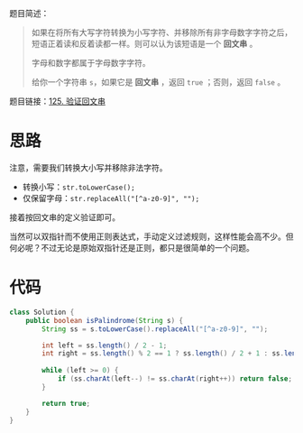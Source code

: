 题目简述：

> 如果在将所有大写字符转换为小写字符、并移除所有非字母数字字符之后，短语正着读和反着读都一样。则可以认为该短语是一个 **回文串** 。
>
> 字母和数字都属于字母数字字符。
>
> 给你一个字符串 `s`，如果它是 **回文串** ，返回 `true` ；否则，返回 `false` 。

题目链接：[125. 验证回文串](https://leetcode.cn/problems/valid-palindrome/)

# 思路

注意，需要我们转换大小写并移除非法字符。

- 转换小写：`str.toLowerCase();`
- 仅保留字母：`str.replaceAll("[^a-z0-9]", "");`

接着按回文串的定义验证即可。

当然可以双指针而不使用正则表达式，手动定义过滤规则，这样性能会高不少。但何必呢？不过无论是原始双指针还是正则，都只是很简单的一个问题。

# 代码

```java
class Solution {
    public boolean isPalindrome(String s) {
        String ss = s.toLowerCase().replaceAll("[^a-z0-9]", "");

        int left = ss.length() / 2 - 1;
        int right = ss.length() % 2 == 1 ? ss.length() / 2 + 1 : ss.length() / 2;
        
        while (left >= 0) {
            if (ss.charAt(left--) != ss.charAt(right++)) return false;
        }

        return true;
    }
}
```
